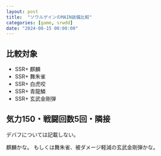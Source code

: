 ```yaml
---
layout: post
title:  "ソウルゲインのMAIN装備比較"
categories: [game, srwdd]
date: "2024-08-15 00:00:00"
---
```


## 比較対象

- SSR+ 麒麟
- SSR+ 舞朱雀
- SSR+ 白虎咬
- SSR+ 青龍鱗
- SSR+ 玄武金剛弾

## 気力150・戦闘回数5回・隣接

デバフについては記載しない。

麒麟かな。
もしくは舞朱雀、被ダメージ軽減の玄武金剛弾かな。


<canvas id="chart-1" style="background-color: #fff"></canvas>

<script src="https://cdn.jsdelivr.net/npm/chart.js"></script>
<script>
    // chart
    const ctx1 = document.getElementById('chart-1');
    new Chart(ctx1, {
        type: 'radar',
        data: {
            labels: ["HP", "攻撃力", "防御力", "照準値", "運動性", "命中率", "与ダメージ", "移動力", "スピード"],
            datasets: [
                {
                    label: "麒麟",
                    data: [
                        0,  
                        30, 
                        10 + 30, 
                        0, 
                        0,
                        70,
                        42,
                        0,
                        0
                    ]
                },
                {
                    label: "舞朱雀",
                    data: [
                        0,
                        30,
                        30,
                        24,
                        0,
                        0,
                        42,
                        2,
                        75
                    ]
                },
                {
                    label: "白虎咬",
                    data: [
                        0,
                        10.5,
                        10.5,
                        10.5,
                        10.5,
                        0,
                        0,
                        0,
                        0
                    ]
                },
                {
                    label: "青龍鱗",
                    data: [
                        0,
                        10.5,
                        10.5,
                        10.5,
                        10.5,
                        0,
                        0,
                        0,
                        0
                    ]
                },
                {
                    label: "玄武金剛弾",
                    data: [
                        0,
                        14.5,
                        14.5,
                        14.5,
                        0,
                        0,
                        0,
                        0,
                        0
                    ]
                }
            ]
        }
    });
</script>
